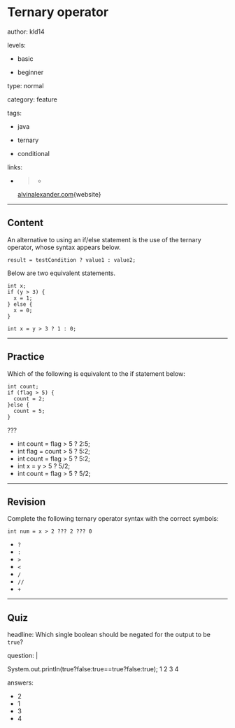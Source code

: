 # Ternary operator
author: kld14

levels:

  - basic

  - beginner

type: normal

category: feature

tags:

  - java

  - ternary

  - conditional

links:

  - >-
    [alvinalexander.com](http://alvinalexander.com/java/edu/pj/pj010018){website}

---
## Content

An alternative to using an if/else statement is the use of the ternary operator, whose syntax appears below.
```
result = testCondition ? value1 : value2;
```
Below are two equivalent statements.

```
int x;
if (y > 3) {
  x = 1;
} else {
  x = 0;
}
```
```
int x = y > 3 ? 1 : 0;
```

---
## Practice

Which of the following is equivalent to the if statement below:
```
int count;
if (flag > 5) {
  count = 2;
}else {
  count = 5;
}
```
???
* int count = flag > 5 ? 2:5;
* int flag = count > 5 ? 5:2;
* int count = flag > 5 ? 5:2;
* int x = y > 5 ? 5/2;
* int count = flag > 5 ? 5/2;

---
## Revision

Complete the following ternary operator syntax with the correct symbols:
```
int num = x > 2 ??? 2 ??? 0
```

* `?`
* `:`
* `>`
* `<`
* `/`
* `//`
* `+`

---
## Quiz

headline: Which single boolean should be negated for the output to be `true`?

question: |

  System.out.println(true?false:true==true?false:true);
                      1     2    3          4

answers:
  - 2
  - 1
  - 3
  - 4
